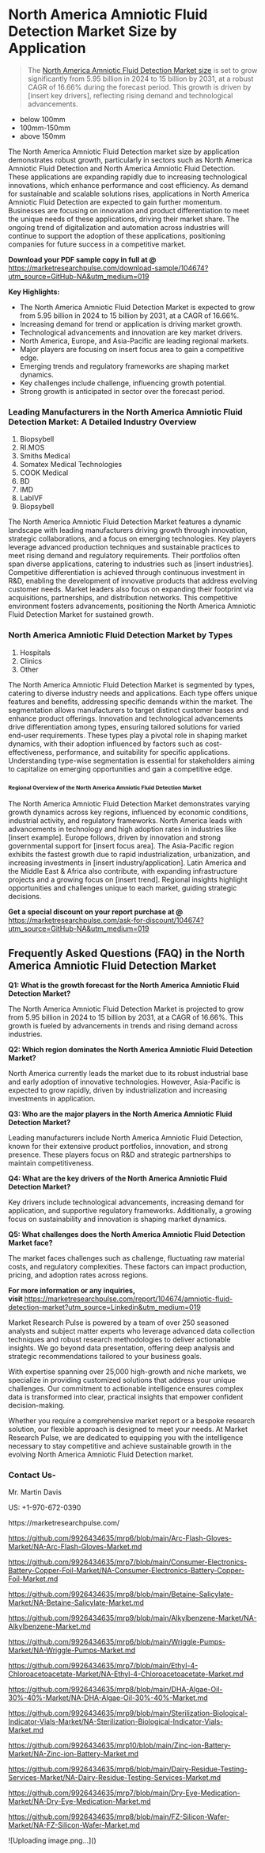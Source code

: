 <h1>North America Amniotic Fluid Detection Market&nbsp;Size by Application</h1><blockquote><p>The <a href="https://marketresearchpulse.com/download-sample/104674?utm_source=GitHub-NA&amp;utm_medium=019">North America Amniotic Fluid Detection Market size</a> is set to grow significantly from 5.95 billion in 2024 to 15 billion by 2031, at a robust CAGR of 16.66% during the forecast period. This growth is driven by [insert key drivers], reflecting rising demand and technological advancements.</p></blockquote><ul><li>below 100mm<li> 100mm-150mm<li> above 150mm</li></ul><p>The North America Amniotic Fluid Detection market size by application demonstrates robust growth, particularly in sectors such as North America Amniotic Fluid Detection and North America Amniotic Fluid Detection. These applications are expanding rapidly due to increasing technological innovations, which enhance performance and cost efficiency. As demand for sustainable and scalable solutions rises, applications in North America Amniotic Fluid Detection are expected to gain further momentum. Businesses are focusing on innovation and product differentiation to meet the unique needs of these applications, driving their market share. The ongoing trend of digitalization and automation across industries will continue to support the adoption of these applications, positioning companies for future success in a competitive market.</p><p><strong>Download your PDF sample copy in full at @ </strong><a href="https://marketresearchpulse.com/download-sample/104674?utm_source=GitHub-NA&amp;utm_medium=019">https://marketresearchpulse.com/download-sample/104674?utm_source=GitHub-NA&amp;utm_medium=019</a></p><p><strong>Key Highlights: </strong></p><ul><li>The North America Amniotic Fluid Detection Market is expected to grow from 5.95 billion in 2024 to 15 billion by 2031, at a CAGR of 16.66%.</li><li>Increasing demand for trend or application is driving market growth.</li><li>Technological advancements and innovation are key market drivers.</li><li>North America, Europe, and Asia-Pacific are leading regional markets.</li><li>Major players are focusing on insert focus area to gain a competitive edge.</li><li>Emerging trends and regulatory frameworks are shaping market dynamics.</li><li>Key challenges include challenge, influencing growth potential.</li><li>Strong growth is anticipated in sector over the forecast period.</li></ul><h3>Leading Manufacturers in the North America Amniotic Fluid Detection Market: A Detailed Industry Overview</h3><ol><li>Biopsybell</li><li>RI.MOS</li><li>Smiths Medical</li><li>Somatex Medical Technologies</li><li>COOK Medical</li><li>BD</li><li>IMD</li><li>LabIVF</li><li>Biopsybell</li></ol><div class="flex max-w-full flex-col flex-grow"><div class="min-h-8 text-message flex w-full flex-col items-end gap-2 whitespace-normal break-words [.text-message+&amp;]:mt-5" dir="auto" data-message-author-role="assistant" data-message-id="fd8432e4-4910-450d-b182-61b7bfb0a01f" data-message-model-slug="gpt-4o"><div class="flex w-full flex-col gap-1 empty:hidden first:pt-[3px]"><div class="markdown prose w-full break-words dark:prose-invert light"><p>The North America Amniotic Fluid Detection Market features a dynamic landscape with leading manufacturers driving growth through innovation, strategic collaborations, and a focus on emerging technologies. Key players leverage advanced production techniques and sustainable practices to meet rising demand and regulatory requirements. Their portfolios often span diverse applications, catering to industries such as [insert industries]. Competitive differentiation is achieved through continuous investment in R&amp;D, enabling the development of innovative products that address evolving customer needs. Market leaders also focus on expanding their footprint via acquisitions, partnerships, and distribution networks. This competitive environment fosters advancements, positioning the North America Amniotic Fluid Detection Market for sustained growth.</p></div></div></div></div><h3>North America Amniotic Fluid Detection Market by Types</h3><ol><li>Hospitals<li> Clinics<li> Other</li></ol><div class="flex max-w-full flex-col flex-grow"><div class="min-h-8 text-message flex w-full flex-col items-end gap-2 whitespace-normal break-words [.text-message+&amp;]:mt-5" dir="auto" data-message-author-role="assistant" data-message-id="084470be-0bb7-4664-bddf-5156b4f41249" data-message-model-slug="gpt-4o-mini"><div class="flex w-full flex-col gap-1 empty:hidden first:pt-[3px]"><div class="markdown prose w-full break-words dark:prose-invert light"><p>The North America Amniotic Fluid Detection Market is segmented by types, catering to diverse industry needs and applications. Each type offers unique features and benefits, addressing specific demands within the market. The segmentation allows manufacturers to target distinct customer bases and enhance product offerings. Innovation and technological advancements drive differentiation among types, ensuring tailored solutions for varied end-user requirements. These types play a pivotal role in shaping market dynamics, with their adoption influenced by factors such as cost-effectiveness, performance, and suitability for specific applications. Understanding type-wise segmentation is essential for stakeholders aiming to capitalize on emerging opportunities and gain a competitive edge.</p></div></div></div></div><h3><span style="font-size: 11px;">Regional Overview of the North America Amniotic Fluid Detection Market</span></h3><div class="flex max-w-full flex-col flex-grow"><div class="min-h-8 text-message flex w-full flex-col items-end gap-2 whitespace-normal break-words [.text-message+&amp;]:mt-5" dir="auto" data-message-author-role="assistant" data-message-id="e9038762-ce64-4e30-91c9-9bd413514231" data-message-model-slug="gpt-4o-mini"><div class="flex w-full flex-col gap-1 empty:hidden first:pt-[3px]"><div class="markdown prose w-full break-words dark:prose-invert light"><p>The North America Amniotic Fluid Detection Market demonstrates varying growth dynamics across key regions, influenced by economic conditions, industrial activity, and regulatory frameworks. North America leads with advancements in technology and high adoption rates in industries like [insert example]. Europe follows, driven by innovation and strong governmental support for [insert focus area]. The Asia-Pacific region exhibits the fastest growth due to rapid industrialization, urbanization, and increasing investments in [insert industry/application]. Latin America and the Middle East &amp; Africa also contribute, with expanding infrastructure projects and a growing focus on [insert trend]. Regional insights highlight opportunities and challenges unique to each market, guiding strategic decisions.</p></div></div></div></div><p><strong>Get a special discount on your report purchase at @ </strong><a href="https://marketresearchpulse.com/ask-for-discount/104674?utm_source=GitHub-NA&amp;utm_medium=019">https://marketresearchpulse.com/ask-for-discount/104674?utm_source=GitHub-NA&amp;utm_medium=019</a></p><h2>Frequently Asked Questions (FAQ) in the North America Amniotic Fluid Detection Market</h2><p><strong>Q1: What is the growth forecast for the North America Amniotic Fluid Detection Market?</strong></p><p>The North America Amniotic Fluid Detection Market is projected to grow from 5.95 billion in 2024 to 15 billion by 2031, at a CAGR of 16.66%. This growth is fueled by advancements in trends and rising demand across industries.</p><p><strong>Q2: Which region dominates the North America Amniotic Fluid Detection Market?</strong></p><p>North America currently leads the market due to its robust industrial base and early adoption of innovative technologies. However, Asia-Pacific is expected to grow rapidly, driven by industrialization and increasing investments in application.</p><p><strong>Q3: Who are the major players in the North America Amniotic Fluid Detection Market?</strong></p><p>Leading manufacturers include North America Amniotic Fluid Detection, known for their extensive product portfolios, innovation, and strong presence. These players focus on R&amp;D and strategic partnerships to maintain competitiveness.</p><p><strong>Q4: What are the key drivers of the North America Amniotic Fluid Detection Market?</strong></p><p>Key drivers include technological advancements, increasing demand for application, and supportive regulatory frameworks. Additionally, a growing focus on sustainability and innovation is shaping market dynamics.</p><p><strong>Q5: What challenges does the North America Amniotic Fluid Detection Market face?</strong></p><p>The market faces challenges such as challenge, fluctuating raw material costs, and regulatory complexities. These factors can impact production, pricing, and adoption rates across regions.</p><p><strong>For more information or any inquiries, visit&nbsp;</strong><a href="https://marketresearchpulse.com/report/104674/amniotic-fluid-detection-market?utm_source=Linkedin&utm_medium=019">https://marketresearchpulse.com/report/104674/amniotic-fluid-detection-market?utm_source=Linkedin&utm_medium=019</a></p><p>Market Research Pulse is powered by a team of over 250 seasoned analysts and subject matter experts who leverage advanced data collection techniques and robust research methodologies to deliver actionable insights. We go beyond data presentation, offering deep analysis and strategic recommendations tailored to your business goals.</p><p>With expertise spanning over 25,000 high-growth and niche markets, we specialize in providing customized solutions that address your unique challenges. Our commitment to actionable intelligence ensures complex data is transformed into clear, practical insights that empower confident decision-making.</p><p>Whether you require a comprehensive market report or a bespoke research solution, our flexible approach is designed to meet your needs. At Market Research Pulse, we are dedicated to equipping you with the intelligence necessary to stay competitive and achieve sustainable growth in the evolving North America Amniotic Fluid Detection market.</p><h3><strong>Contact Us-</strong></h3><p>Mr. Martin Davis</p><p>US: +1-970-672-0390</p><p>https://marketresearchpulse.com/</p><p><a href="https://github.com/9926434635/mrp6/blob/main/Arc-Flash-Gloves-Market/NA-Arc-Flash-Gloves-Market.md">https://github.com/9926434635/mrp6/blob/main/Arc-Flash-Gloves-Market/NA-Arc-Flash-Gloves-Market.md</a></p><p><a href="https://github.com/9926434635/mrp7/blob/main/Consumer-Electronics-Battery-Copper-Foil-Market/NA-Consumer-Electronics-Battery-Copper-Foil-Market.md">https://github.com/9926434635/mrp7/blob/main/Consumer-Electronics-Battery-Copper-Foil-Market/NA-Consumer-Electronics-Battery-Copper-Foil-Market.md</a></p><p><a href="https://github.com/9926434635/mrp8/blob/main/Betaine-Salicylate-Market/NA-Betaine-Salicylate-Market.md">https://github.com/9926434635/mrp8/blob/main/Betaine-Salicylate-Market/NA-Betaine-Salicylate-Market.md</a></p><p><a href="https://github.com/9926434635/mrp9/blob/main/Alkylbenzene-Market/NA-Alkylbenzene-Market.md">https://github.com/9926434635/mrp9/blob/main/Alkylbenzene-Market/NA-Alkylbenzene-Market.md</a></p><p><a href="https://github.com/9926434635/mrp6/blob/main/Wriggle-Pumps-Market/NA-Wriggle-Pumps-Market.md">https://github.com/9926434635/mrp6/blob/main/Wriggle-Pumps-Market/NA-Wriggle-Pumps-Market.md</a></p><p><a href="https://github.com/9926434635/mrp7/blob/main/Ethyl-4-Chloroacetoacetate-Market/NA-Ethyl-4-Chloroacetoacetate-Market.md">https://github.com/9926434635/mrp7/blob/main/Ethyl-4-Chloroacetoacetate-Market/NA-Ethyl-4-Chloroacetoacetate-Market.md</a></p><p><a href="https://github.com/9926434635/mrp8/blob/main/DHA-Algae-Oil-30%-40%-Market/NA-DHA-Algae-Oil-30%-40%-Market.md">https://github.com/9926434635/mrp8/blob/main/DHA-Algae-Oil-30%-40%-Market/NA-DHA-Algae-Oil-30%-40%-Market.md</a></p><p><a href="https://github.com/9926434635/mrp9/blob/main/Sterilization-Biological-Indicator-Vials-Market/NA-Sterilization-Biological-Indicator-Vials-Market.md">https://github.com/9926434635/mrp9/blob/main/Sterilization-Biological-Indicator-Vials-Market/NA-Sterilization-Biological-Indicator-Vials-Market.md</a></p><p><a href="https://github.com/9926434635/mrp10/blob/main/Zinc-ion-Battery-Market/NA-Zinc-ion-Battery-Market.md">https://github.com/9926434635/mrp10/blob/main/Zinc-ion-Battery-Market/NA-Zinc-ion-Battery-Market.md</a></p><p><a href="https://github.com/9926434635/mrp6/blob/main/Dairy-Residue-Testing-Services-Market/NA-Dairy-Residue-Testing-Services-Market.md">https://github.com/9926434635/mrp6/blob/main/Dairy-Residue-Testing-Services-Market/NA-Dairy-Residue-Testing-Services-Market.md</a></p><p><a href="https://github.com/9926434635/mrp7/blob/main/Dry-Eye-Medication-Market/NA-Dry-Eye-Medication-Market.md">https://github.com/9926434635/mrp7/blob/main/Dry-Eye-Medication-Market/NA-Dry-Eye-Medication-Market.md</a></p><p><a href="https://github.com/9926434635/mrp8/blob/main/FZ-Silicon-Wafer-Market/NA-FZ-Silicon-Wafer-Market.md">https://github.com/9926434635/mrp8/blob/main/FZ-Silicon-Wafer-Market/NA-FZ-Silicon-Wafer-Market.md</a></p>
![Uploading image.png…]()

